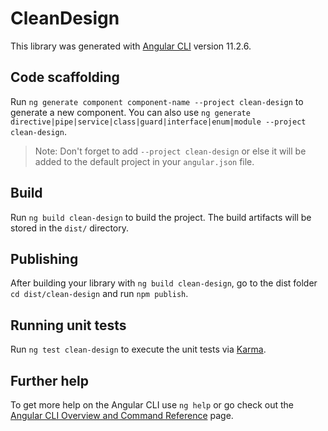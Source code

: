 # CleanDesign

This library was generated with [Angular CLI](https://github.com/angular/angular-cli) version 11.2.6.

## Code scaffolding

Run `ng generate component component-name --project clean-design` to generate a new component. You can also use `ng generate directive|pipe|service|class|guard|interface|enum|module --project clean-design`.
> Note: Don't forget to add `--project clean-design` or else it will be added to the default project in your `angular.json` file. 

## Build

Run `ng build clean-design` to build the project. The build artifacts will be stored in the `dist/` directory.

## Publishing

After building your library with `ng build clean-design`, go to the dist folder `cd dist/clean-design` and run `npm publish`.

## Running unit tests

Run `ng test clean-design` to execute the unit tests via [Karma](https://karma-runner.github.io).

## Further help

To get more help on the Angular CLI use `ng help` or go check out the [Angular CLI Overview and Command Reference](https://angular.io/cli) page.
